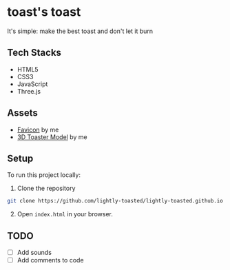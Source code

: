 # toast's toast
It's simple: make the best toast and don't let it burn

## Tech Stacks
- HTML5
- CSS3
- JavaScript
- Three.js

## Assets

- [Favicon](favicon.ico) by me
- [3D Toaster Model](model.glb) by me

## Setup

To run this project locally:

1. Clone the repository
```bash
git clone https://github.com/lightly-toasted/lightly-toasted.github.io
```

2. Open `index.html` in your browser.

## TODO
- [ ] Add sounds
- [ ] Add comments to code
